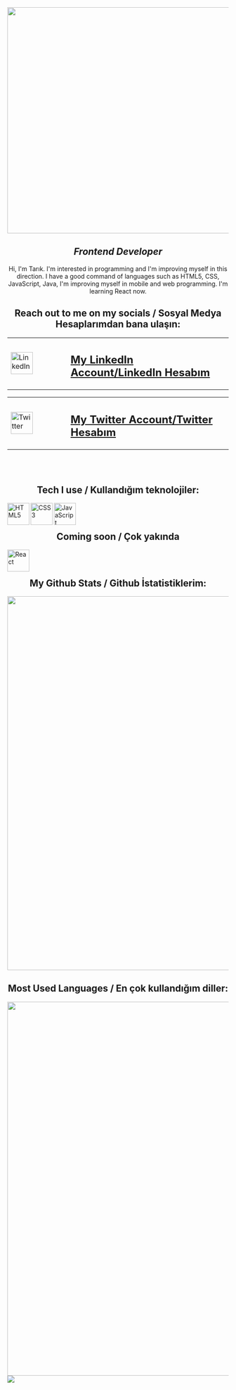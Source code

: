 <img src="https://i.giphy.com/media/MC6eSuC3yypCU/giphy.webp" width="960" height="514" >

<h2 align="center" dir="auto"><i>Frontend Developer </i></h2>

<p align="center" dir="auto">
Hi, I'm Tarık. I'm interested in programming and I'm improving myself in this direction. I have a good command of languages such as HTML5, CSS, JavaScript, Java, I'm improving myself in mobile and web programming. I'm learning React now.
</p>


<h2 align="center" dir="auto"><b>Reach out to me on my socials / Sosyal Medya Hesaplarımdan bana ulaşın:</b></h2>

<table align="center" dir="auto" id="linkedin-table">
  <tr>
    <td style="width: 120px;">
      <a
      href="https://tr.linkedin.com/in/tar%C4%B1k-salur-157679236"
      title="TARIK SALUR"
      rel="noopener noreferrer"
      >
      <img src="https://cdn-icons-png.flaticon.com/512/145/145807.png" alt="LinkedIn" width="50"
      </a>
    </td>
    <td>
      <h2><b><a href="https://tr.linkedin.com/in/tar%C4%B1k-salur-157679236" rel="noopener noreferrer" title="TARIK SALUR">
          My LinkedIn Account/LinkedIn Hesabım
        </a></b></h2>
    </td>
</table>
<table align="center" dir="auto" id="twitter-table">
    <td style="width: 120px;">
      <a
      href="https://twitter.com/yaafatii"
      title="tarrİK"
      rel="noopener noreferrer"
      >
      <img src="https://cdn-icons-png.flaticon.com/512/3670/3670151.png" alt="Twitter" width="50"
      </a>
    </td>
    <td>
      <h2><b><a href="#" rel="noopener noreferrer" title="Fatii">
          My Twitter Account/Twitter Hesabım
        </a></b></h2>
    </td>
  </tr>
</table>


<br></br>

<h2 align="center" dir="auto"><b>Tech I use / Kullandığım teknolojiler:</b></h2>

<img align="left" dir="auto" src="https://raw.githubusercontent.com/danielcranney/readme-generator/main/public/icons/skills/html5-colored.svg" width="50" title="HTML5">
<img align="left" dir="auto" src="https://raw.githubusercontent.com/danielcranney/readme-generator/main/public/icons/skills/css3-colored.svg" width="50" title="CSS3">
<img align="left" dir="auto" src="https://raw.githubusercontent.com/danielcranney/readme-generator/main/public/icons/skills/javascript-colored.svg" width="50" title="JavaScript">


<br></br>

<h2 align="center" dir="auto"><b> Coming soon / Çok yakında </b></h2>
<img align="left" src="https://cdn-icons-png.flaticon.com/512/875/875209.png" width="50" title="React">

<br></br>

<h2 align="center" dir="auto"><b> My Github Stats / Github İstatistiklerim: </b></h2>
<img src = "https://github-readme-stats.vercel.app/api?username=Tariksalur&theme=radical&show_icons=true" width="850" >

<h2 align="center" dir="auto"><b> Most Used Languages / En çok kullandığım diller: </b></h2>
<img src = "https://github-readme-stats.vercel.app/api/top-langs/?username=Tariksalur&layout=compact" width="850">

<img align="center" src="https://komarev.com/ghpvc/?username=Tariksalur&color=green&style=flat-square&show=unique">


</div>

                                                                                         

<!--
**Tariksalur/Tariksalur** is a ✨ _special_ ✨ repository because its `README.md` (this file) appears on your GitHub profile.

Here are some ideas to get you started:

- 🔭 I’m currently working on ...
- 🌱 I’m currently learning ...
- 👯 I’m looking to collaborate on ...
- 🤔 I’m looking for help with ...
- 💬 Ask me about ...
- 📫 How to reach me: ...
- 😄 Pronouns: ...
- ⚡ Fun fact: ...
-->

